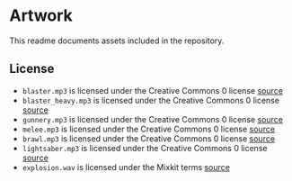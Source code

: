 # Artwork

This readme documents assets included in the repository.

## License

* `blaster.mp3` is licensed under the Creative Commons 0 license [source](https://freesound.org/people/SeanSecret/sounds/440665/)
* `blaster_heavy.mp3` is licensed under the Creative Commons 0 license [source](https://freesound.org/people/SeanSecret/sounds/440654/)
* `gunnery.mp3` is licensed under the Creative Commons 0 license [source](https://freesound.org/people/SeanSecret/sounds/440663/)
* `melee.mp3` is licensed under the Creative Commons 0 license [source](https://freesound.org/people/SamsterBirdies/sounds/353708/)
* `brawl.mp3` is licensed under the Creative Commons 0 license [source](https://freesound.org/people/CastIronCarousel/sounds/216782/)
* `lightsaber.mp3` is licensed under the Creative Commons 0 license [source](https://freesound.org/people/gyzhor/sounds/47125/)
* `explosion.wav` is licensed under the Mixkit terms [source](https://mixkit.co/terms/)
